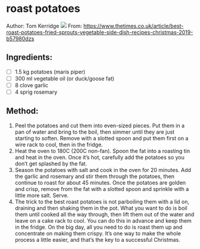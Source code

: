 # roast potatoes
Author: Tom Kerridge
![](roast_potatoes.jpg)
From: https://www.thetimes.co.uk/article/best-roast-potatoes-fried-sprouts-vegetable-side-dish-recipes-christmas-2019-b57980dzs

## Ingredients:
- [ ] 1.5 kg potatoes (maris piper)
- [ ] 300 ml vegetable oil (or duck/goose fat)
- [ ] 8 clove garlic
- [ ] 4 sprig rosemary

## Method:
1. Peel the potatoes and cut them into even-sized pieces. Put them in a pan of water and bring to the boil, then simmer until they are just starting to soften. Remove with a slotted spoon and put them first on a wire rack to cool, then in the fridge.
2. Heat the oven to 180C (200C non-fan). Spoon the fat into a roasting tin and heat in the oven. Once it’s hot, carefully add the potatoes so you don’t get splashed by the fat.
3. Season the potatoes with salt and cook in the oven for 20 minutes. Add the garlic and rosemary and stir them through the potatoes, then continue to roast for about 45 minutes. Once the potatoes are golden and crisp, remove from the fat with a slotted spoon and sprinkle with a little more salt. Serve.
4. The trick to the best roast potatoes is not parboiling them with a lid on, draining and then shaking them in the pot. What you want to do is boil them until cooked all the way through, then lift them out of the water and leave on a cake rack to cool. You can do this in advance and keep them in the fridge. On the big day, all you need to do is roast them up and concentrate on making them crispy. It’s one way to make the whole process a little easier, and that’s the key to a successful Christmas.